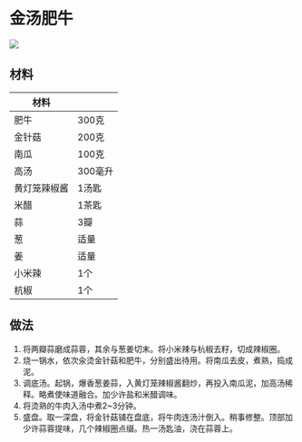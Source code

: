 # 金汤肥牛

![](../Images/金汤肥牛.jpg)

## 材料

| 材料 |   |
| --- | --- |
| 肥牛 | 300克 |
| 金针菇 | 200克 |
| 南瓜 | 100克 |
| 高汤 | 300毫升 |
| 黄灯笼辣椒酱 | 1汤匙 |
| 米醋 | 1茶匙 |
| 蒜 | 3瓣 |
| 葱 | 适量 |
| 姜 | 适量 |
| 小米辣 | 1个 |
| 杭椒 | 1个 |

## 做法

1. 将两瓣蒜磨成蒜蓉，其余与葱姜切末。将小米辣与杭椒去籽，切成辣椒圈。
2. 烧一锅水，依次汆烫金针菇和肥牛，分别盛出待用。将南瓜去皮，煮熟，捣成泥。
3. 调底汤。起锅，爆香葱姜蒜，入黄灯笼辣椒酱翻炒，再投入南瓜泥，加高汤稀释。略煮使味道融合。加少许盐和米醋调味。
4. 将烫熟的牛肉入汤中煮2~3分钟。
5. 盛盘。取一深盘，将金针菇铺在盘底，将牛肉连汤汁倒入。稍事修整。顶部加少许蒜蓉提味，几个辣椒圈点缀。热一汤匙油，浇在蒜蓉上。